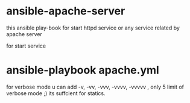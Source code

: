 # ansible-apache-server


this ansible play-book for start httpd service or any service related by apache server 

for start service 
# ansible-playbook apache.yml 
for verbose mode u can add -v, -vv, -vvv, -vvvv, -vvvvv , only 5 limit of verbose mode ;) its suffcient for statics. 

